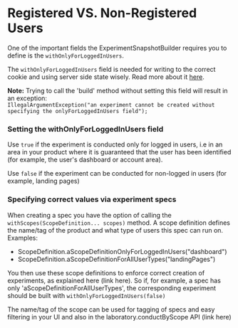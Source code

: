 # Registered VS. Non-Registered Users

One of the important fields the ExperimentSnapshotBuilder requires you to define is the ```withOnlyForLoggedInUsers```.

The ```withOnlyForLoggedInUsers``` field is needed for writing to the correct cookie and using server side state wisely. Read more about it [here](https://github.com/wix/petri/wiki/How-Petri-Persists-Experience-For-Users). 

**Note:** Trying to call the 'build' method without setting this field will result in an exception:  
```IllegalArgumentException("an experiment cannot be created without specifying the onlyForLoggedInUsers field");```

### Setting the withOnlyForLoggedInUsers field
Use ```true``` if the experiment is conducted only for logged in users, i.e in an area in your product where it is guaranteed that the user has been identified (for example, the user's dashboard or account area). 

Use ```false``` if the experiment can be conducted for non-logged in users (for example, landing pages)

### Specifying correct values via experiment specs
When creating a spec you have the option of calling the ```withScopes(ScopeDefinition... scopes)``` method.
A scope definition defines the name/tag of the product and what type of users this spec can run on.
Examples: 

* ScopeDefinition.aScopeDefinitionOnlyForLoggedInUsers("dashboard")
* ScopeDefinition.aScopeDefinitionForAllUserTypes("landingPages")

You then use these scope definitions to enforce correct creation of experiments, as explained here (link here). So if, for example, a spec has only 'aScopeDefinitionForAllUserTypes', the corresponding experiment should be built with ```withOnlyForLoggedInUsers(false)```

The name/tag of the scope can be used for tagging of specs and easy filtering in your UI and also in the laboratory.conductByScope API (link here)